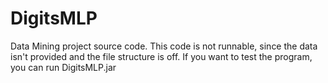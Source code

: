 # DigitsMLP
Data Mining project source code. This code is not runnable, since the data isn't provided and the file structure is off. If you want to test the program, you can run DigitsMLP.jar
